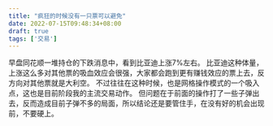 ```yaml
---
title: "疯狂的时候没有一只票可以避免"
date: 2022-07-15T09:48:34+08:00
draft: true
tags: ['交易']
---
```


早盘同花顺一堆持仓的下跌消息中，看到比亚迪上涨7%左右。
比亚迪这种体量，上涨这么多对其他票的吸血效应会很强，大家都会跑到更有赚钱效应的票上去，反方向对其他票就是大利空。
不过往往在这种时候，也是网格操作模式的一个吸入点，这也是目前阶段我的主流交易动作。
但问题在于前面的操作打了一些子弹出去，反而造成目前子弹不多的局面，所以结论还是要管住手，在没有好的机会出现前，不要硬上。